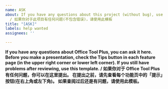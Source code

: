 ```yaml
---
name: ASK
about: If you have any questions about this project (without bug), use this template.
  / 如果你对于此项目有任何问题(不包含错误)，请使用此模板
title: "[ASK]"
labels: help wanted
assignees: ''

---
```


**If you have any questions about Office Tool Plus, you can ask it here. Before you make a presentation, check the Tips button in each feature page (in the upper right corner or lower left corner). If you still have problems after reviewing, use this template. / 如果你对于 Office Tool Plus 有任何问题，你可以在这里提出。 在提出之前，请先查看每个功能页中的「提示」按钮(在右上角或左下角)。 如果查阅过后还是有问题，请使用此模板。**
